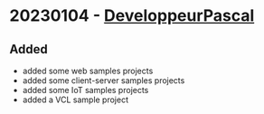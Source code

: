 # 20230104 - [DeveloppeurPascal](https://github.com/DeveloppeurPascal)

## Added

* added some web samples projects
* added some client-server samples projects
* added some IoT samples projects
* added a VCL sample project
